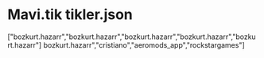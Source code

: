 # Mavi.tik tikler.json
["bozkurt.hazarr","bozkurt.hazarr","bozkurt.hazarr","bozkurt.hazarr","bozkurt.hazarr"]
bozkurt.hazarr","cristiano","aeromods_app","rockstargames"]
